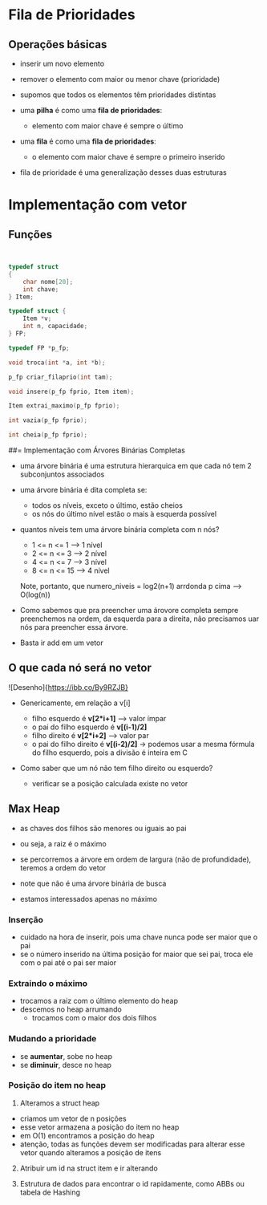 # Fila de Prioridades 

## Operações básicas
* inserir um novo elemento 
* remover o elemento com maior ou menor chave (prioridade)
* supomos que todos os elementos têm prioridades distintas

* uma **pilha** é como uma **fila de prioridades**:
    * elemento com maior chave é sempre o último

* uma **fila** é como uma **fila de prioridades**:
    * o elemento com maior chave é sempre o primeiro inserido 

* fila de prioridade é uma generalização desses duas estruturas


# Implementação com vetor 

## Funções

```C


typedef struct
{
    char nome[20];
    int chave;
} Item;

typedef struct {
    Item *v;
    int n, capacidade;
} FP;

typedef FP *p_fp;

void troca(int *a, int *b); 

p_fp criar_filaprio(int tam);

void insere(p_fp fprio, Item item);

Item extrai_maximo(p_fp fprio);

int vazia(p_fp fprio);

int cheia(p_fp fprio);

```

##= Implementação com Árvores Binárias Completas

* uma árvore binária é uma estrutura hierarquica em que cada nó tem 2 subconjuntos associados
* uma árvore binária é dita completa se:
    * todos os níveis, exceto o último, estão cheios
    * os nós do último nível estão o mais à esquerda possível 
    
* quantos níveis tem uma árvore binária completa com n nós?
    * 1 <= n <= 1 --> 1 nível  
    * 2 <= n <= 3 --> 2 nível  
    * 4 <= n <= 7 --> 3 nível  
    * 8 <= n <= 15 --> 4 nível  

    Note, portanto, que numero_niveis = log2(n+1) arrdonda p cima --> O(log(n))

* Como sabemos que pra preencher uma árovore completa sempre preenchemos na ordem, da esquerda para a direita, não precisamos uar nós para preencher essa árvore. 
* Basta ir add em um vetor

## O que cada nó será no vetor

![Desenho]{https://ibb.co/By9RZJB}

* Genericamente, em relação a v[i]

    * filho esquerdo é **v[2*i+1]** --> valor ímpar
    * o pai do filho esquerdo é **v[(i-1)/2]**
    * filho direito é **v[2*i+2]** --> valor par
    * o pai do filho direito é **v[(i-2)/2]** -> podemos usar a mesma fórmula do filho esquerdo, pois a divisão é inteira em C

* Como saber que um nó não tem filho direito ou esquerdo?
    * verificar se a posição calculada existe no vetor 

## Max Heap 

* as chaves dos filhos são menores ou iguais ao pai 
* ou seja, a raiz é o máximo 

* se percorremos a árvore em ordem de largura (não de profundidade), teremos a ordem do vetor 
* note que não é uma árvore binária de busca 
* estamos interessados apenas no máximo

### Inserção 
* cuidado na hora de inserir, pois uma chave nunca pode ser maior que o pai 
* se o número inserido na última posição for maior que sei pai, troca ele com o pai até o pai ser maior 

### Extraindo o máximo 
* trocamos a raiz com o último elemento do heap 
* descemos no heap arrumando 
    * trocamos com o maior dos dois filhos 

### Mudando a prioridade
* se **aumentar**, sobe no heap 
* se **diminuir**, desce no heap

### Posição do item no heap 

1) Alteramos a struct heap 
* criamos um vetor de n posições
* esse vetor armazena a posição do item no heap
* em O(1) encontramos a posição do heap 
* atenção, todas as funções devem ser modificadas para alterar esse vetor quando alteramos a posição de itens 

2) Atribuir um id na struct item e ir alterando 

3) Estrutura de dados para encontrar o id rapidamente, como ABBs ou tabela de Hashing 


